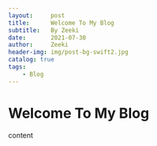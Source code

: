 ```yaml
---
layout:     post
title:      Welcome To My Blog
subtitle:   By Zeeki
date:       2021-07-30
author:     Zeeki
header-img: img/post-bg-swift2.jpg
catalog: true
tags:
    - Blog
---
```



# Welcome To My Blog

content
